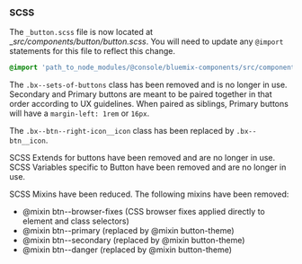 ### SCSS

The `_button.scss` file is now located at __src/components/button/_button.scss__. You will need to update any `@import` statements for this file to reflect this change.

```scss
@import 'path_to_node_modules/@console/bluemix-components/src/components/button/button';
```

The `.bx--sets-of-buttons` class has been removed and is no longer in use.
Secondary and Primary buttons are meant to be paired together in that order according to UX guidelines.
When paired as siblings, Primary buttons will have a `margin-left: 1rem` or `16px`.

The `.bx--btn--right-icon__icon` class has been replaced by `.bx--btn__icon`.

SCSS Extends for buttons have been removed and are no longer in use.
SCSS Variables specific to Button have been removed and are no longer in use.

SCSS Mixins have been reduced. The following mixins have been removed:

- @mixin btn--browser-fixes (CSS browser fixes applied directly to element and class selectors)
- @mixin btn--primary (replaced by @mixin button-theme)
- @mixin btn--secondary (replaced by @mixin button-theme)
- @mixin btn--danger (replaced by @mixin button-theme)


